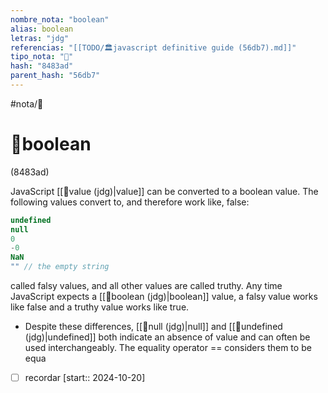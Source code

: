 ```yaml
---
nombre_nota: "boolean"
alias: boolean
letras: "jdg"
referencias: "[[TODO/🏛️javascript definitive guide (56db7).md]]"
tipo_nota: "📑"
hash: "8483ad"
parent_hash: "56db7"
---
```


#nota/📑

# 📑boolean
<div class="hash">(8483ad)</div>


JavaScript [[📑value (jdg)|value]] can be converted to a boolean value. The following values convert to, and therefore work like, false:



```javascript
undefined
null
0
-0
NaN
"" // the empty string
```

called falsy values, and all other values are called truthy. Any time JavaScript expects a [[📑boolean (jdg)|boolean]] value, a falsy value works like false and a truthy value works like true.


- Despite these differences, [[📑null (jdg)|null]] and [[📑undefined (jdg)|undefined]] both indicate an absence of value and
can often be used interchangeably. The equality operator == considers them to be
equa


- [ ] recordar  [start:: 2024-10-20]
